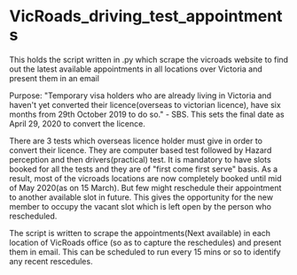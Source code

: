 # VicRoads_driving_test_appointments
This holds the script written in .py which scrape the vicroads website to find out the latest available appointments in all locations over Victoria and present them in an email

Purpose:
"Temporary visa holders who are already living in Victoria and haven't yet converted their licence(overseas to victorian licence), have six months from 29th October 2019 to do so." - SBS. This sets the final date as April 29, 2020 to convert the licence.

There are 3 tests which overseas licence holder must give in order to convert their licence. They are computer based test followed by Hazard perception and then drivers(practical) test. It is mandatory to have slots booked for all the tests and they are of "first come first serve" basis. As a result, most of the vicroads locations are now completely booked until mid of May 2020(as on 15 March). But few might reschedule their appointment to another available slot in future. This gives the opportunity for the new member to occupy the vacant slot which is left open by the person who rescheduled.

The script is written to scrape the appointments(Next available) in each location of VicRoads office (so as to capture the reschedules) and present them in email.  This can be scheduled to run every 15 mins or so to identify any recent rescedules. 

